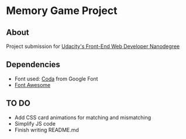 # Memory Game Project

## About

Project submission for [Udacity's Front-End Web Developer Nanodegree](https://udacity.com/course/front-end-web-developer-nanodegree--nd001)

## Dependencies

* Font used: [Coda](https://fonts.google.com/specimen/Coda) from Google Font
* [Font Awesome](https://fontawesome.com)


## TO DO

* Add CSS card animations for matching and mismatching
* Simplify JS code
* Finish writing README.md
